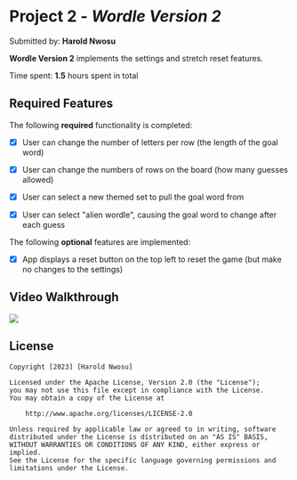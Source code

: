 # Project 2 - *Wordle Version 2*

Submitted by: **Harold Nwosu**

**Wordle Version 2** implements the settings and stretch reset features. 

Time spent: **1.5** hours spent in total

## Required Features

The following **required** functionality is completed:

- [x] User can change the number of letters per row (the length of the goal word)
- [x] User can change the numbers of rows on the board (how many guesses allowed)
- [x] User can select a new themed set to pull the goal word from
- [x] User can select "alien wordle", causing the goal word to change after each guess


The following **optional** features are implemented:

- [x] App displays a reset button on the top left to reset the game (but make no changes to the settings)


## Video Walkthrough

<div>
    <a href="https://www.loom.com/share/46804e476f0a48f69cb39713b8ca6dc2">
      <img style="max-width:300px;" src="https://cdn.loom.com/sessions/thumbnails/46804e476f0a48f69cb39713b8ca6dc2-with-play.gif">
    </a>
</div>

## License

    Copyright [2023] [Harold Nwosu]

    Licensed under the Apache License, Version 2.0 (the "License");
    you may not use this file except in compliance with the License.
    You may obtain a copy of the License at

        http://www.apache.org/licenses/LICENSE-2.0

    Unless required by applicable law or agreed to in writing, software
    distributed under the License is distributed on an "AS IS" BASIS,
    WITHOUT WARRANTIES OR CONDITIONS OF ANY KIND, either express or implied.
    See the License for the specific language governing permissions and
    limitations under the License.
